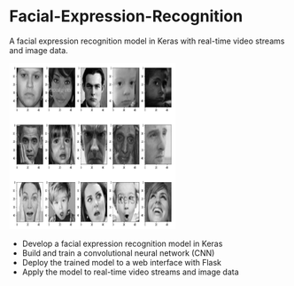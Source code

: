 # Facial-Expression-Recognition
A facial expression recognition model in Keras with real-time video streams and image data.

<img src="templates/sample.png" width="300" height="300">

  * Develop a facial expression recognition model in Keras
  * Build and train a convolutional neural network (CNN)
  * Deploy the trained model to a web interface with Flask
  * Apply the model to real-time video streams and image data
  

